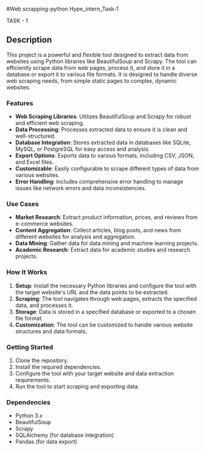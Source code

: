 #Web scrapping-python Hype_intern_Task-1

TASK - 1

## Description

This project is a powerful and flexible tool designed to extract data from websites using Python libraries like BeautifulSoup and Scrapy. The tool can efficiently scrape data from web pages, process it, and store it in a database or export it to various file formats. It is designed to handle diverse web scraping needs, from simple static pages to complex, dynamic websites.

### Features

- **Web Scraping Libraries**: Utilizes BeautifulSoup and Scrapy for robust and efficient web scraping.
- **Data Processing**: Processes extracted data to ensure it is clean and well-structured.
- **Database Integration**: Stores extracted data in databases like SQLite, MySQL, or PostgreSQL for easy access and analysis.
- **Export Options**: Exports data to various formats, including CSV, JSON, and Excel files.
- **Customizable**: Easily configurable to scrape different types of data from various websites.
- **Error Handling**: Includes comprehensive error handling to manage issues like network errors and data inconsistencies.

### Use Cases

- **Market Research**: Extract product information, prices, and reviews from e-commerce websites.
- **Content Aggregation**: Collect articles, blog posts, and news from different websites for analysis and aggregation.
- **Data Mining**: Gather data for data mining and machine learning projects.
- **Academic Research**: Extract data for academic studies and research projects.

### How It Works

1. **Setup**: Install the necessary Python libraries and configure the tool with the target website's URL and the data points to be extracted.
2. **Scraping**: The tool navigates through web pages, extracts the specified data, and processes it.
3. **Storage**: Data is stored in a specified database or exported to a chosen file format.
4. **Customization**: The tool can be customized to handle various website structures and data formats.

### Getting Started

1. Clone the repository.
2. Install the required dependencies.
3. Configure the tool with your target website and data extraction requirements.
4. Run the tool to start scraping and exporting data.

### Dependencies

- Python 3.x
- BeautifulSoup
- Scrapy
- SQLAlchemy (for database integration)
- Pandas (for data export)

